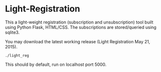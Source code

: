 # Light-Registration

This a light-weight registration (subscription and unsubscription) tool built using Python Flask, HTML/CSS.
The subscriptions are stored/queried using sqlite3.

You may download the latest working release (Light Registration May 21, 2015).

```
./light_reg
```
This should by default, run on localhost port 5000.
